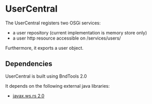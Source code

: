 # UserCentral 

The UserCentral registers two OSGi services: 

* a user repository (current implementation is memory store only)
* a user http resource accessible on /services/users/

Furthermore, it exports a user object. 

## Dependencies

UserCentral is built using BndTools 2.0

It depends on the following external java libraries:

* [javax.ws.rs 2.0](http://mvnrepository.com/artifact/javax.ws.rs/javax.ws.rs-api)

 